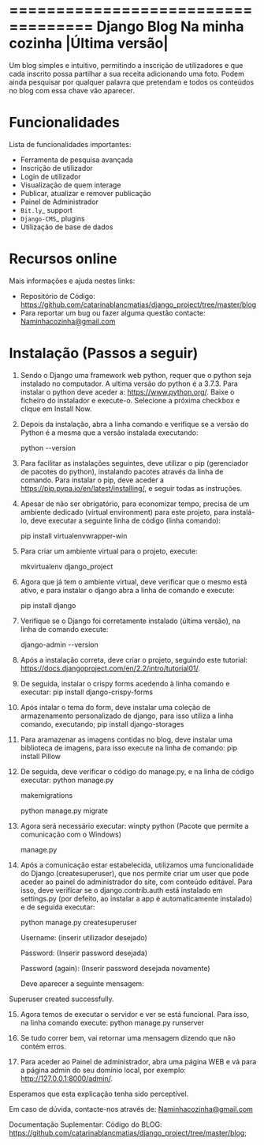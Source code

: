 ===================================
Django Blog Na minha cozinha |Última versão|
===================================

Um blog simples e intuitivo, permitindo a inscrição de utilizadores e que cada inscrito possa partilhar a sua receita adicionando uma foto.
Podem ainda pesquisar por qualquer palavra que pretendam e todos os conteúdos no blog com essa chave vão aparecer.


Funcionalidades
========

Lista de funcionalidades importantes:

* Ferramenta de pesquisa avançada
* Inscrição de utilizador
* Login de utilizador
* Visualização de quem interage
* Publicar, atualizar e remover publicação
* Painel de Administrador
* `Bit.ly`_ support
* `Django-CMS`_ plugins
* Utilização de base de dados

Recursos online
================

Mais informações e ajuda nestes links:

* Repositório de Código: https://github.com/catarinablancmatias/django_project/tree/master/blog
* Para reportar um bug ou fazer alguma questão contacte: Naminhacozinha@gmail.com

Instalação (Passos a seguir)
========

1. Sendo o Django uma framework web python, requer que o python seja instalado no computador. A ultima versão do python é a 3.7.3.
Para instalar o python deve aceder a: https://www.python.org/.
Baixe o ficheiro do instalador e execute-o. Selecione a próxima checkbox e clique em Install Now.

2. Depois da instalação, abra a linha comando e verifique se a versão do Python é a mesma que a versão instalada executando:

    python --version

3. Para facilitar as instalações seguintes, deve utilizar o pip (gerenciador de pacotes do python), instalando pacotes através da linha de comando.
Para instalar o pip, deve aceder a https://pip.pypa.io/en/latest/installing/, e seguir todas as instruções.

4. Apesar de não ser obrigatório, para economizar tempo, precisa de um ambiente dedicado (virtual environment) para este projeto, para instalá-lo, deve executar a seguinte linha de código (linha comando):
    
    pip install virtualenvwrapper-win

5. Para criar um ambiente virtual para o projeto, execute: 

    mkvirtualenv django_project

6. Agora que já tem o ambiente virtual, deve verificar que o mesmo está ativo, e para instalar o django abra a linha de comando e execute: 

    pip install django

7. Verifique se o Django foi corretamente instalado (última versão), na linha de comando execute:

    django-admin --version

8. Após a instalação correta, deve criar o projeto, seguindo este tutorial: https://docs.djangoproject.com/en/2.2/intro/tutorial01/.

9. De seguida, instalar o crispy forms acedendo à linha comando e executar:
    pip install django-crispy-forms

10. Após intalar o tema do form, deve instalar uma coleção de armazenamento personalizado de django, para isso utiliza a linha comando, executando;
    pip install django-storages
    
11. Para aramazenar as imagens contidas no blog, deve instalar uma biblioteca de imagens, para isso execute na linha de comando:
    pip install Pillow
        
12. De seguida, deve verificar o código do manage.py, e na linha de código executar:
    python manage.py
    
    makemigrations
    
    python manage.py migrate
    
13. Agora será necessário executar:
    winpty python (Pacote que permite a comunicação com o Windows)
    
    manage.py
    
14. Após a comunicação estar estabelecida, utilizamos uma funcionalidade do Django (createsuperuser), que nos permite criar um user que pode aceder ao painel do administrador do site, com conteúdo editável. Para isso, deve verificar se o django.contrib.auth está instalado em settings.py (por defeito, ao instalar a app é automaticamente instalado) e de seguida executar:

    python manage.py createsuperuser
    
    Username: (inserir utilizador desejado)
    
    Password: (Inserir password desejada)
    
    Password (again): (Inserir password desejada novamente)
    
    Deve aparecer a seguinte mensagem:
    
Superuser created successfully.

15. Agora temos de executar o servidor e ver se está funcional. Para isso, na linha comando execute:
    python manage.py runserver

16. Se tudo correr bem, vai retornar uma mensagem dizendo que não contém erros.

17. Para aceder ao Painel de administrador, abra uma página WEB e vá para a página admin do seu domínio local, por exemplo: http://127.0.0.1:8000/admin/. 

Esperamos que esta explicação tenha sido perceptível. 

Em caso de dúvida, contacte-nos através de: Naminhacozinha@gmail.com
  
Documentação Suplementar:
  Código do BLOG: https://github.com/catarinablancmatias/django_project/tree/master/blog;
